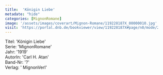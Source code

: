 ```yaml
---
title:  'Königin Liebe'
metadate: "hide"
categories: [MignonRomane]
image: '/assets/images/coverart/Mignon-Romane/119228187X_00000010.jpg'
visit: 'https://portal.dnb.de/bookviewer/view/119228187X#page/n0/mode/2up'
---
```

Titel: 'Königin Liebe' <br>
Serie: 'MignonRomane' <br>
Jahr: '1919' <br>
AutorIn: 'Carl H. Atan' <br>
Band-Nr: '?' <br>
Verlag: ' MignonVerl'